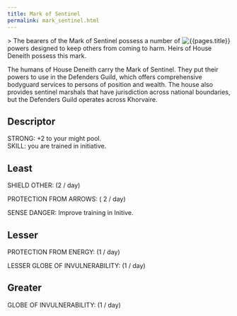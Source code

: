 ```yaml
---
title: Mark of Sentinel
permalink: mark_sentinel.html
---
```

<img src="images/dragonmarks/{{page.title}}.jpg" alt='{{pages.title}}' style="float:right">
> The bearers of the Mark of Sentinel possess a number of powers designed to keep others from coming to harm. Heirs of House Deneith possess this mark.

The humans of House Deneith carry the Mark of Sentinel. They put their powers to use in the Defenders Guild, which offers comprehensive bodyguard services to persons of position and wealth. The house also provides sentinel marshals that have jurisdiction across national boundaries, but the Defenders Guild operates across Khorvaire.

## Descriptor
STRONG: +2 to your might pool.  
SKILL: you are trained in initiative.

## Least
SHIELD OTHER: (2 / day)

PROTECTION FROM ARROWS: ( 2 / day)

SENSE DANGER: Improve training in Initive.

## Lesser
PROTECTION FROM ENERGY: (1 / day)

LESSER GLOBE OF INVULNERABILITY: (1 / day)

## Greater
GLOBE OF INVULNERABILITY: (1 / day)